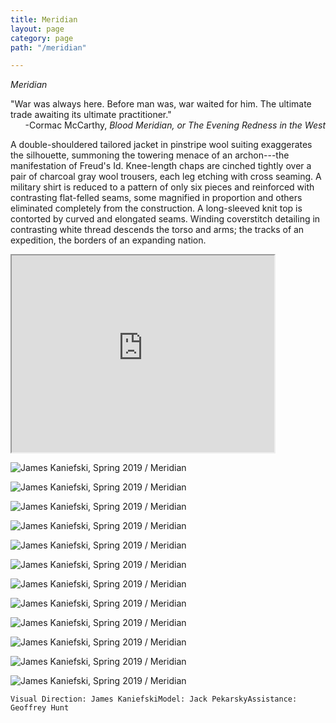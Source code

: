 ```yaml
---
title: Meridian
layout: page
category: page
path: "/meridian"

---
```

_Meridian_

<div align="left">

​"War was always here. Before man was, war waited for him. The ultimate trade awaiting its ultimate practitioner."
​<span style="text-align: right; display: block">-Cormac McCarthy, _Blood Meridian, or The Evening Redness in the West_</span>

​A double-shouldered tailored jacket in pinstripe wool suiting exaggerates the silhouette, summoning the towering menace of an archon---the manifestation of Freud's Id. Knee-length chaps are cinched tightly over a pair of charcoal gray wool trousers, each leg etching with cross seaming. A military shirt is reduced to a pattern of only six pieces and reinforced with contrasting flat-felled seams, some magnified in proportion and others eliminated completely from the construction. A long-sleeved knit top is contorted by curved and elongated seams. Winding coverstitch detailing in contrasting white thread descends the torso and arms; the tracks of an expedition, the borders of an expanding nation.

<iframe width="420" height="315"src="https://www.youtube.com/embed/[PQg6J6ce_A4](https://youtu.be/PQg6J6ce_A4)">

</iframe>

![James Kaniefski, Spring 2019 / Meridian](/img/meridian/meridian1.jpg)

![James Kaniefski, Spring 2019 / Meridian](/img/meridian/meridian9.jpg)

![James Kaniefski, Spring 2019 / Meridian](/img/meridian/meridian8.jpg)

![James Kaniefski, Spring 2019 / Meridian](/img/meridian/meridian7.jpg)

![James Kaniefski, Spring 2019 / Meridian](/img/meridian/meridian6.jpg)

![James Kaniefski, Spring 2019 / Meridian](/img/meridian/meridian5.jpg)

![James Kaniefski, Spring 2019 / Meridian](/img/meridian/meridian4.jpg)

![James Kaniefski, Spring 2019 / Meridian](/img/meridian/meridian3.jpg)

![James Kaniefski, Spring 2019 / Meridian](/img/meridian/meridian2.jpg)

![James Kaniefski, Spring 2019 / Meridian](/img/meridian/meridian11.jpg)

![James Kaniefski, Spring 2019 / Meridian](/img/meridian/meridian10.jpg)

![James Kaniefski, Spring 2019 / Meridian](/img/meridian/meridian12.jpg)

    Visual Direction: James KaniefskiModel: Jack PekarskyAssistance: Geoffrey Hunt